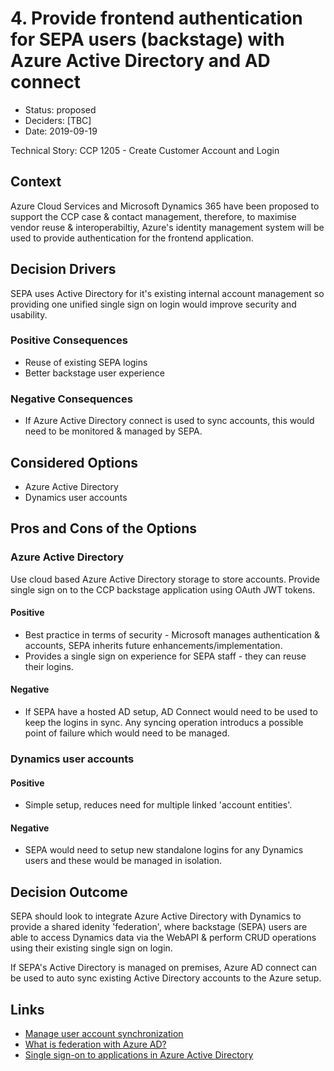 # 4. Provide frontend authentication for SEPA users (backstage) with Azure Active Directory and AD connect

* Status: proposed
* Deciders: [TBC]
* Date: 2019-09-19

Technical Story: CCP 1205 - Create Customer Account and Login

## Context

Azure Cloud Services and Microsoft Dynamics 365 have been proposed to support the CCP case & contact management, therefore, to maximise vendor reuse 
& interoperabiltiy, Azure's identity management system will be used to provide authentication for the frontend application.

## Decision Drivers
 
SEPA uses Active Directory for it's existing internal account management so providing one unified single sign on login would improve security and usability.

### Positive Consequences
* Reuse of existing SEPA logins
* Better backstage user experience

### Negative Consequences
* If Azure Active Directory connect is used to sync accounts, this would need to be monitored & managed by SEPA.

## Considered Options

* Azure Active Directory
* Dynamics user accounts

## Pros and Cons of the Options 

### Azure Active Directory

Use cloud based Azure Active Directory storage to store accounts.  Provide single sign on to the CCP backstage application using OAuth JWT tokens.

#### Positive
* Best practice in terms of security - Microsoft manages authentication & accounts, SEPA inherits future enhancements/implementation.
* Provides a single sign on experience for SEPA staff - they can reuse their logins.

#### Negative
* If SEPA have a hosted AD setup, AD Connect would need to be used to keep the logins in sync.  Any syncing operation introducs a possible point of failure which would need to be managed.

### Dynamics user accounts

#### Positive
* Simple setup, reduces need for multiple linked 'account entities'.

#### Negative
* SEPA would need to setup new standalone logins for any Dynamics users and these would be managed in isolation.

## Decision Outcome

SEPA should look to integrate Azure Active Directory with Dynamics to provide a shared idenity 'federation', where backstage (SEPA) users are able to access Dynamics data via the WebAPI & perform CRUD operations using their existing single sign on login.

If SEPA's Active Directory is managed on premises, Azure AD connect can be used to auto sync existing Active Directory accounts to the Azure setup.

## Links

* [Manage user account synchronization](https://docs.microsoft.com/en-us/power-platform/admin/manage-user-account-synchronization)
* [What is federation with Azure AD?](https://docs.microsoft.com/en-us/azure/active-directory/hybrid/whatis-fed)
* [Single sign-on to applications in Azure Active Directory](https://docs.microsoft.com/en-us/azure/active-directory/manage-apps/what-is-single-sign-on)
